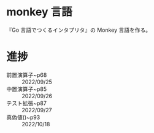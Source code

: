 # monkey 言語

『Go 言語でつくるインタプリタ』の Monkey 言語を作る。

# 進捗

<dt>前置演算子~p68</dt>  
<dd>2022/09/25</dd>
<dt>中置演算子~p85</dt>
<dd>2022/09/26</dt>
<dt>テスト拡張~p87</dt>
<dd>2022/09/27</dt>
<dt>真偽値()~p93</dt>
<dd>2022/10/18</dt>
